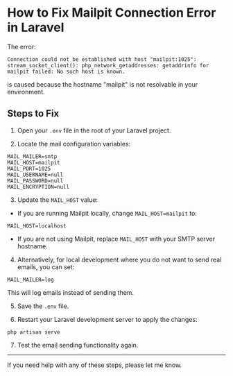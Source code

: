 # How to Fix Mailpit Connection Error in Laravel

The error:
```
Connection could not be established with host "mailpit:1025": stream_socket_client(): php_network_getaddresses: getaddrinfo for mailpit failed: No such host is known.
```
is caused because the hostname "mailpit" is not resolvable in your environment.

## Steps to Fix

1. Open your `.env` file in the root of your Laravel project.

2. Locate the mail configuration variables:
```
MAIL_MAILER=smtp
MAIL_HOST=mailpit
MAIL_PORT=1025
MAIL_USERNAME=null
MAIL_PASSWORD=null
MAIL_ENCRYPTION=null
```

3. Update the `MAIL_HOST` value:
- If you are running Mailpit locally, change `MAIL_HOST=mailpit` to:
```
MAIL_HOST=localhost
```
- If you are not using Mailpit, replace `MAIL_HOST` with your SMTP server hostname.

4. Alternatively, for local development where you do not want to send real emails, you can set:
```
MAIL_MAILER=log
```
This will log emails instead of sending them.

5. Save the `.env` file.

6. Restart your Laravel development server to apply the changes:
```
php artisan serve
```

7. Test the email sending functionality again.

---

If you need help with any of these steps, please let me know.
